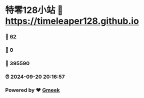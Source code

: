 # 特零128小站 :link: https://timeleaper128.github.io 
### :page_facing_up: [62](https://timeleaper128.github.io/tag.html) 
### :speech_balloon: 0 
### :hibiscus: 395590 
### :alarm_clock: 2024-09-20 20:16:57 
### Powered by :heart: [Gmeek](https://github.com/Meekdai/Gmeek)

